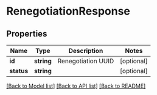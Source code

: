 # RenegotiationResponse

## Properties
Name | Type | Description | Notes
------------ | ------------- | ------------- | -------------
**id** | **string** | Renegotiation UUID | [optional] 
**status** | **string** |  | [optional] 

[[Back to Model list]](../../README.md#documentation-for-models) [[Back to API list]](../../README.md#documentation-for-api-endpoints) [[Back to README]](../../README.md)

